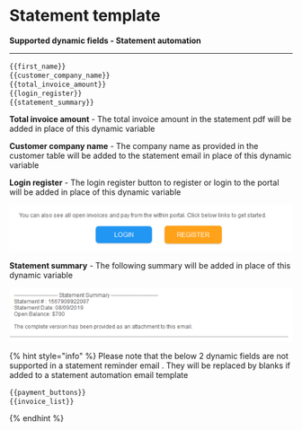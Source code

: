 # Statement template

**Supported dynamic fields - Statement automation**

****

```
{{first_name}} 
{{customer_company_name}} 
{{total_invoice_amount}} 
{{login_register}} 
{{statement_summary}} 

```

**Total invoice amount** - The total invoice amount in the statement pdf will be added in place of this dynamic variable

**Customer company name** - The company name as provided in the customer table will be added to the statement email in place of this dynamic variable

**Login register** - The login register button to register or login to the portal will be added in place of this dynamic variable

![](../.gitbook/assets/login-or-register.PNG)

**Statement summary** - The following summary will be added in place of this dynamic variable

![](../.gitbook/assets/statement-summary.PNG)





{% hint style="info" %}
Please note that the below 2 dynamic fields are not supported in a statement reminder email . They will be replaced by blanks if added to a statement automation email template

```
{{payment_buttons}}
{{invoice_list}}
```
{% endhint %}
